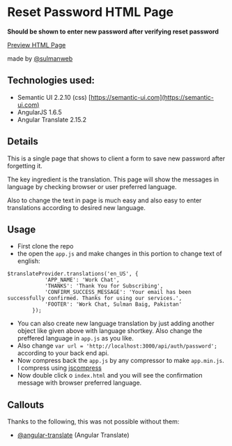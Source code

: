 # Reset Password HTML Page
**Should be shown to enter new password after verifying reset password**

[Preview HTML Page](https://htmlpreview.github.io/?https://github.com/sulmanweb/Email-Confirmation-Success-HTML/blob/master/index.html)

made by [@sulmanweb](https://twitter.com/sulmanweb)

## Technologies used:
- Semantic UI 2.2.10 (css) [https://semantic-ui.com](https://semantic-ui.com)
- AngularJS 1.6.5
- Angular Translate 2.15.2

## Details
This is a single page that shows to client a form to save new password after forgetting it.

The key ingredient is the translation. This page will show the messages in language by checking browser or user preferred language.

Also to change the text in page is much easy and also easy to enter translations according to desired new language. 

## Usage
- First clone the repo
- the open the `app.js` and make changes in this portion to change text of english:
```angularjs
$translateProvider.translations('en_US', {
            'APP_NAME': 'Work Chat',
            'THANKS': 'Thank You for Subscribing',
            'CONFIRM_SUCCESS_MESSAGE': 'Your email has been successfully confirmed. Thanks for using our services.',
            'FOOTER': 'Work Chat, Sulman Baig, Pakistan'
        });
```
- You can also create new language translation by just adding another object like given above with language shortkey. Also change the preffered language in `app.js` as you like.
- Also change `var url = 'http://localhost:3000/api/auth/password';` according to your back end api.
- Now compress back the `app.js` by any compressor to make `app.min.js`. I compress using [jscompress](https://jscompress.com)
- Now double click o `index.html` and you will see the confirmation message with browser preferred language. 


## Callouts
Thanks to the following, this was not possible without them:

- [@angular-translate](https://github.com/angular-translate) (Angular Translate)
